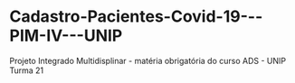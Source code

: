 # Cadastro-Pacientes-Covid-19---PIM-IV---UNIP
Projeto Integrado Multidisplinar - matéria obrigatória do curso ADS - UNIP Turma 21
